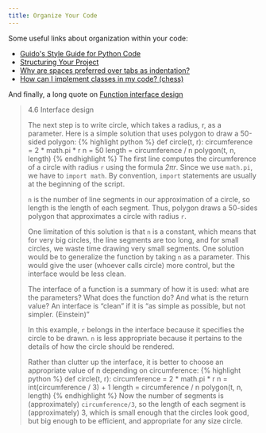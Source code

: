 ```yaml
---
title: Organize Your Code
---
```


Some useful links about organization within your code:

 - [Guido's Style Guide for Python Code](https://www.python.org/dev/peps/pep-0008/)
 - [Structuring Your Project](http://docs.python-guide.org/en/latest/writing/structure/)
 - [Why are spaces preferred over tabs as indentation?](http://www.reddit.com/r/learnpython/comments/34dpn4/why_are_spaces_preferred_over_tabs_as_indentation/)
 - [How can I implement classes in my code? (chess)](http://www.reddit.com/r/learnpython/comments/34eos6/how_can_i_implement_classes_in_my_code_chess/)

And finally, a long quote on [Function interface design](http://www.greenteapress.com/thinkpython/html/thinkpython005.html)

> 4.6  Interface design
>
> The next step is to write circle, which takes a radius, r, as a parameter. Here is a simple solution that uses polygon to draw a 50-sided polygon:
{% highlight python %}
def circle(t, r):
    circumference = 2 * math.pi * r
    n = 50
    length = circumference / n
    polygon(t, n, length)
{% endhighlight %}
> The first line computes the circumference of a circle with radius `r` using the formula *2πr*. Since we use `math.pi`, we have to `import math`. By convention, `import` statements are usually at the beginning of the script.
>
> `n` is the number of line segments in our approximation of a circle, so length is the length of each segment. Thus, polygon draws a 50-sides polygon that approximates a circle with radius `r`.
>
> One limitation of this solution is that `n` is a constant, which means that for very big circles, the line segments are too long, and for small circles, we waste time drawing very small segments. One solution would be to generalize the function by taking `n` as a parameter. This would give the user (whoever calls circle) more control, but the interface would be less clean.
>
> The interface of a function is a summary of how it is used: what are the parameters? What does the function do? And what is the return value? An interface is “clean” if it is “as simple as possible, but not simpler. (Einstein)”
>
> In this example, `r` belongs in the interface because it specifies the circle to be drawn. `n` is less appropriate because it pertains to the details of how the circle should be rendered.
>
> Rather than clutter up the interface, it is better to choose an appropriate value of n depending on circumference:
{% highlight python %}
def circle(t, r):
    circumference = 2 * math.pi * r
    n = int(circumference / 3) + 1
    length = circumference / n
    polygon(t, n, length)
{% endhighlight %}
> Now the number of segments is (approximately) `circumference/3`, so the length of each segment is (approximately) 3, which is small enough that the circles look good, but big enough to be efficient, and appropriate for any size circle.
